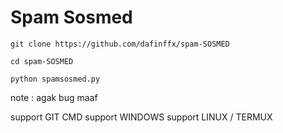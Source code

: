 # Spam Sosmed
``git clone https://github.com/dafinffx/spam-SOSMED``

``cd spam-SOSMED``

``python spamsosmed.py``

note : agak bug maaf

support GIT CMD
support WINDOWS
support LINUX / TERMUX
